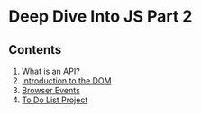 # Deep Dive Into JS Part 2 

## Contents 

1. [What is an API?](https://github.com/HarlemBusinessAlliance/WebDevelopmentSquad/blob/master/breakdown_javascript_pt2/functions.md)
2. [Introduction to the DOM](https://github.com/HarlemBusinessAlliance/WebDevelopmentSquad/blob/master/breakdown_javascript_pt2/loops.md)
3. [Browser Events](https://github.com/HarlemBusinessAlliance/WebDevelopmentSquad/blob/master/breakdown_javascript_pt2/conditionals.md)
4. [To Do List Project](https://github.com/HarlemBusinessAlliance/WebDevelopmentSquad/blob/master/breakdown_javascript_pt2/exercise1.md)




